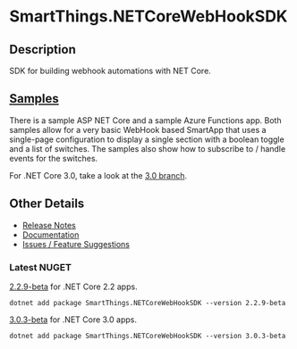 # SmartThings.NETCoreWebHookSDK

## Description
SDK for building webhook automations with NET Core.

## [Samples](https://github.com/ianisms/SmartThings.NETCoreWebHookSDK/tree/master/samples)
There is a sample ASP NET Core and a sample Azure Functions app.  Both samples allow for a very basic WebHook based SmartApp that uses a single-page configuration to display a single section with a boolean toggle and a list of switches.  The samples also show how to subscribe to / handle events for the switches.

For .NET Core 3.0, take a look at the [3.0 branch](https://github.com/ianisms/SmartThings.NETCoreWebHookSDK/tree/3.0?files=1).

## Other Details
- [Release Notes](https://github.com/ianisms/SmartThings.NETCoreWebHookSDK/blob/master/docs/RELEASENOTES.md)
- [Documentation](https://ianisms.github.io/SmartThings.NETCoreWebHookSDK/)
- [Issues / Feature Suggestions](https://github.com/ianisms/SmartThings.NETCoreWebHookSDK/issues)

### Latest NUGET

[2.2.9-beta](https://www.nuget.org/packages/SmartThings.NETCoreWebHookSDK/2.2.9-beta) for .NET Core 2.2 apps.

```batch
dotnet add package SmartThings.NETCoreWebHookSDK --version 2.2.9-beta
```

[3.0.3-beta](https://www.nuget.org/packages/SmartThings.NETCoreWebHookSDK/3.0.3-beta) for .NET Core 3.0 apps.

```batch
dotnet add package SmartThings.NETCoreWebHookSDK --version 3.0.3-beta
```
